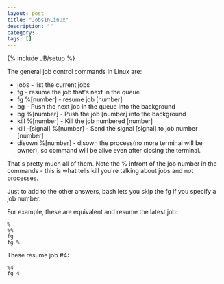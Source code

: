 ```yaml
---
layout: post
title: "JobsInLinux"
description: ""
category: 
tags: []
---
```

{% include JB/setup %}



The general job control commands in Linux are:

*    jobs - list the current jobs
*    fg - resume the job that's next in the queue
*    fg %[number] - resume job [number]
*    bg - Push the next job in the queue into the background
*    bg %[number] - Push the job [number] into the background
*    kill %[number] - Kill the job numbered [number]
*    kill -[signal] %[number] - Send the signal [signal] to job number [number]
*    disown %[number] - disown the process(no more terminal will be owner), so command will be alive even after closing the terminal.

That's pretty much all of them. Note the % infront of the job number in the commands - this is what tells kill you're talking about jobs and not processes.




Just to add to the other answers, bash lets you skip the fg if you specify a job number.

For example, these are equivalent and resume the latest job:

	%
	%%
	fg
	fg %

These resume job #4:

	%4
	fg 4
